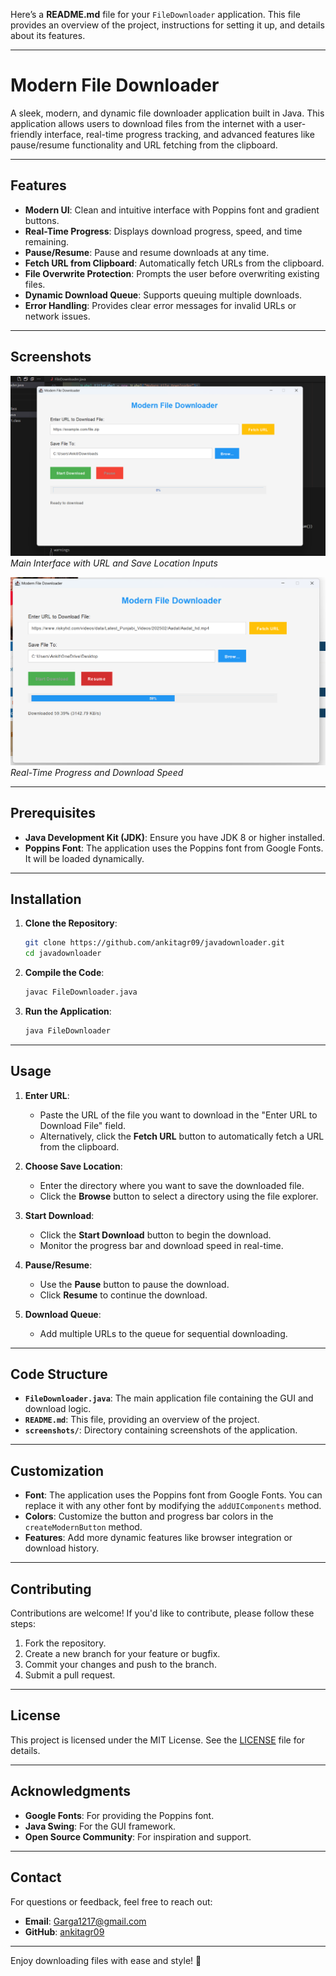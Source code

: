 Here’s a **README.md** file for your `FileDownloader` application. This file provides an overview of the project, instructions for setting it up, and details about its features.

---

# Modern File Downloader

A sleek, modern, and dynamic file downloader application built in Java. This application allows users to download files from the internet with a user-friendly interface, real-time progress tracking, and advanced features like pause/resume functionality and URL fetching from the clipboard.

---

## Features

- **Modern UI**: Clean and intuitive interface with Poppins font and gradient buttons.
- **Real-Time Progress**: Displays download progress, speed, and time remaining.
- **Pause/Resume**: Pause and resume downloads at any time.
- **Fetch URL from Clipboard**: Automatically fetch URLs from the clipboard.
- **File Overwrite Protection**: Prompts the user before overwriting existing files.
- **Dynamic Download Queue**: Supports queuing multiple downloads.
- **Error Handling**: Provides clear error messages for invalid URLs or network issues.

---

## Screenshots

![Screenshot 1](screenshots/screenshot1.png)  
*Main Interface with URL and Save Location Inputs*

![Screenshot 2](screenshots/screenshot2.png)  
*Real-Time Progress and Download Speed*

---

## Prerequisites

- **Java Development Kit (JDK)**: Ensure you have JDK 8 or higher installed.
- **Poppins Font**: The application uses the Poppins font from Google Fonts. It will be loaded dynamically.

---

## Installation

1. **Clone the Repository**:
   ```bash
   git clone https://github.com/ankitagr09/javadownloader.git
   cd javadownloader
   ```

2. **Compile the Code**:
   ```bash
   javac FileDownloader.java
   ```

3. **Run the Application**:
   ```bash
   java FileDownloader
   ```

---

## Usage

1. **Enter URL**:
   - Paste the URL of the file you want to download in the "Enter URL to Download File" field.
   - Alternatively, click the **Fetch URL** button to automatically fetch a URL from the clipboard.

2. **Choose Save Location**:
   - Enter the directory where you want to save the downloaded file.
   - Click the **Browse** button to select a directory using the file explorer.

3. **Start Download**:
   - Click the **Start Download** button to begin the download.
   - Monitor the progress bar and download speed in real-time.

4. **Pause/Resume**:
   - Use the **Pause** button to pause the download.
   - Click **Resume** to continue the download.

5. **Download Queue**:
   - Add multiple URLs to the queue for sequential downloading.

---

## Code Structure

- **`FileDownloader.java`**: The main application file containing the GUI and download logic.
- **`README.md`**: This file, providing an overview of the project.
- **`screenshots/`**: Directory containing screenshots of the application.

---

## Customization

- **Font**: The application uses the Poppins font from Google Fonts. You can replace it with any other font by modifying the `addUIComponents` method.
- **Colors**: Customize the button and progress bar colors in the `createModernButton` method.
- **Features**: Add more dynamic features like browser integration or download history.

---

## Contributing

Contributions are welcome! If you'd like to contribute, please follow these steps:

1. Fork the repository.
2. Create a new branch for your feature or bugfix.
3. Commit your changes and push to the branch.
4. Submit a pull request.

---

## License

This project is licensed under the MIT License. See the [LICENSE](LICENSE) file for details.

---

## Acknowledgments

- **Google Fonts**: For providing the Poppins font.
- **Java Swing**: For the GUI framework.
- **Open Source Community**: For inspiration and support.

---

## Contact

For questions or feedback, feel free to reach out:

- **Email**: Garga1217@gmail.com
- **GitHub**: [ankitagr09](https://github.com/ankitagr09/)

---

Enjoy downloading files with ease and style! 🚀

